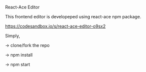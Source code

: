React-Ace Editor

This frontend editor is developeped using react-ace npm package.

https://codesandbox.io/s/react-ace-editor-o9sx2

Simply,

-> clone/fork the repo

-> npm install

-> npm start
